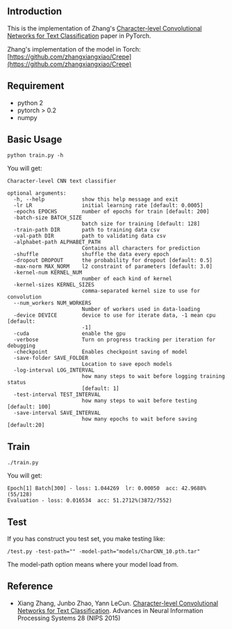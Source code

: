 ## Introduction
This is the implementation of Zhang's [Character-level Convolutional Networks for Text Classification](http://arxiv.org/abs/1509.01626) paper in PyTorch.

Zhang's implementation of the model in Torch:
[https://github.com/zhangxiangxiao/Crepe](https://github.com/zhangxiangxiao/Crepe)

## Requirement
* python 2
* pytorch > 0.2
* numpy

## Basic Usage
```
python train.py -h
```

You will get:

```
Character-level CNN text classifier

optional arguments:
  -h, --help            show this help message and exit
  -lr LR                initial learning rate [default: 0.0005]
  -epochs EPOCHS        number of epochs for train [default: 200]
  -batch-size BATCH_SIZE
                        batch size for training [default: 128]
  -train-path DIR       path to training data csv
  -val-path DIR         path to validating data csv
  -alphabet-path ALPHABET_PATH
                        Contains all characters for prediction
  -shuffle              shuffle the data every epoch
  -dropout DROPOUT      the probability for dropout [default: 0.5]
  -max-norm MAX_NORM    l2 constraint of parameters [default: 3.0]
  -kernel-num KERNEL_NUM
                        number of each kind of kernel
  -kernel-sizes KERNEL_SIZES
                        comma-separated kernel size to use for convolution
  --num_workers NUM_WORKERS
                        Number of workers used in data-loading
  -device DEVICE        device to use for iterate data, -1 mean cpu [default:
                        -1]
  -cuda                 enable the gpu
  -verbose              Turn on progress tracking per iteration for debugging
  -checkpoint           Enables checkpoint saving of model
  -save-folder SAVE_FOLDER
                        Location to save epoch models
  -log-interval LOG_INTERVAL
                        how many steps to wait before logging training status
                        [default: 1]
  -test-interval TEST_INTERVAL
                        how many steps to wait before testing [default: 100]
  -save-interval SAVE_INTERVAL
                        how many epochs to wait before saving [default:20]
```

## Train
```
./train.py
```
You will get:

```
Epoch[1] Batch[300] - loss: 1.044269  lr: 0.00050  acc: 42.9688%(55/128)
Evaluation - loss: 0.016534  acc: 51.2712%(3872/7552)
```

## Test
If you has construct you test set, you make testing like:

```
/test.py -test-path="" -model-path="models/CharCNN_10.pth.tar"
```
The model-path option means where your model load from.


## Reference
* Xiang Zhang, Junbo Zhao, Yann LeCun. [Character-level Convolutional Networks for Text Classification](http://arxiv.org/abs/1509.01626). Advances in Neural Information Processing Systems 28 (NIPS 2015)

